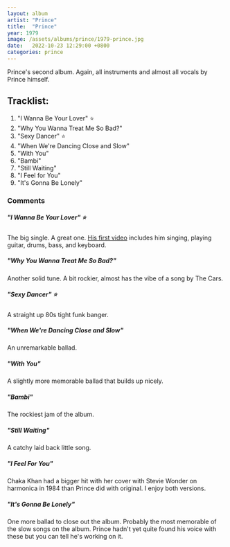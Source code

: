 ```yaml
---
layout: album
artist: "Prince"
title:  "Prince"
year: 1979
image: /assets/albums/prince/1979-prince.jpg
date:   2022-10-23 12:29:00 +0800
categories: prince
---
```

Prince's second album. Again, all instruments and almost all vocals by Prince himself.  

## Tracklist:

1.	"I Wanna Be Your Lover" ⭐️
2.	"Why You Wanna Treat Me So Bad?"
3.	"Sexy Dancer" ⭐️
4.	"When We're Dancing Close and Slow"
5.	"With You"
6.	"Bambi"
7.	"Still Waiting"
8.	"I Feel for You"
9.	"It's Gonna Be Lonely"

### Comments

##### "I Wanna Be Your Lover" ⭐️

The big single. A great one. [His first video](https://www.youtube.com/watch?v=Rp8WL621uGM) includes him singing, playing guitar, drums, bass, and keyboard.

##### "Why You Wanna Treat Me So Bad?"

Another solid tune. A bit rockier, almost has the vibe of a song by The Cars.

##### "Sexy Dancer" ⭐️

A straight up 80s tight funk banger.

##### "When We're Dancing Close and Slow"

An unremarkable ballad.

##### "With You"

A slightly more memorable ballad that builds up nicely.

##### "Bambi"

The rockiest jam of the album.

##### "Still Waiting"

A catchy laid back little song.

##### "I Feel For You"

Chaka Khan had a bigger hit with her cover with Stevie Wonder on harmonica in 1984 than Prince did with original. I enjoy both versions.

##### "It's Gonna Be Lonely"

One more ballad to close out the album. Probably the most memorable of the slow songs on the album. Prince hadn't yet quite found his voice with these but you can tell he's working on it.
